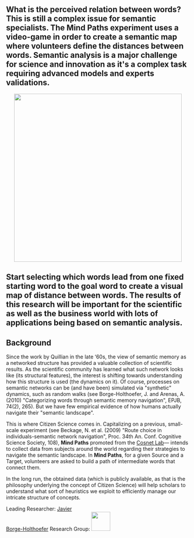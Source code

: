 <div class="row"> 
<div class="span">
<h2>
<strong>What is the perceived relation between words? <br></strong>          
This is still a complex issue for semantic specialists. The Mind             
Paths experiment uses a video-game in order to create a semantic map         
where volunteers define the distances between words. Semantic                
analysis is a major challenge for science and innovation as it's a           
complex task requiring advanced models and experts validations.              
</h2>                                                                                

<div style="text-align: center">                                                     
<img src="/semantics/images/mindpaths_screen.png"                            
style="width: 460px">                                                
</div>                                                                               

<h2>Start selecting which words lead from one fixed starting word                    
to the goal word to create a visual map of distance between words.           
The results of this research will be important for the scientific as well    
as the business world with lots of applications being based on               
semantic analysis.</h2>                                                      

</div>                                                                                       
<div class="span">                                                                           
<h2>                                                                                 
<strong>Background</strong>                                                  
</h2>                                                                                
<p>Since the work by Quillian in the late ‘60s, the view of                          
semantic memory as a networked structure has provided a valuable             
collection of scientific results. As the scientific community has            
learned what such network looks like (its structural features), the          
interest is shifting towards understanding how this structure is used        
(the dynamics on it). Of course, processes on semantic networks can          
be (and have been) simulated via &quot;synthetic&quot; dynamics, such        
as random walks (see Borge-Holthoefer, J. and Arenas, A. (2010)              
&quot;Categorizing words through semantic memory navigation&quot;,           
EPJB, 74(2), 265). But we have few empirical evidence of how humans          
actually navigate their &quot;semantic landscape&quot;.</p>                  

<p>                                                                                  
This is where Citizen Science comes in. Capitalizing on a previous,          
small-scale experiment (see Beckage, N. et al. (2009) &quot;Route            
choice in individuals-semantic network navigation&quot;, Proc. 34th          
An. Conf. Cognitive Science Society, 108), <b>Mind Paths</b>                 
promoted from the <a href="http://cosnet.bifi.es/" target="_blank">Cosnet   
Lab</a>— intends to collect data from subjects around the world      
regarding their strategies to navigate the semantic landscape. In <b>Mind    
Paths</b>, for a given Source and a Target, volunteers are asked to  
build a path of intermediate words that connect them.                        
</p>                                                                                 

<p>In the long run, the obtained data (which is publicly                             
available, as that is the philosophy underlying the concept of               
Citizen Science) will help scholars to understand what sort of               
heuristics we exploit to efficiently manage our intricate structure          
of concepts.</p>                                                             

Leading Researcher: <a href="http://bifi.es/~borge/" target="_blank">Javier          
Borge-Holthoefer</a> Research Group: <a href="http://cosnet.bifi.es/"        
target="_blank"><img src="/semantics/images/cosnet_logo.png"                 
style="height: 52px;"></a>                                                   
</div>                                                                                       

